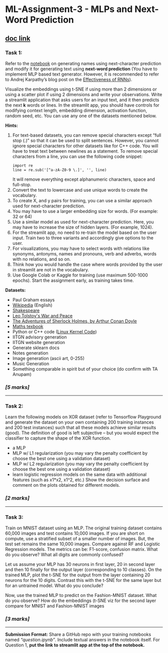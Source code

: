 # ML-Assignment-3 - MLPs and Next-Word Prediction
[doc link](https://docs.google.com/document/d/1zfuJH2ZUQ8XcUlF5EMhPIfwP7Bn5OK4-sICZFdKYg-8/edit?tab=t.0)
---
### Task 1:
Refer to the [notebook](https://nipunbatra.github.io/ml-teaching/notebooks/names.html) on generating names using next-character prediction and modify it for generating text using **next-word prediction** (You have to implement MLP based text generator. However, it is recommended to refer to Andrej Karpathy’s blog post on the [Effectiveness of RNNs](https://karpathy.github.io/2015/05/21/rnn-effectiveness/)).

Visualize the embeddings using t-SNE if using more than 2 dimensions or using a scatter plot if using 2 dimensions and write your observations. Write a streamlit application that asks users for an input text, and it then predicts the next **k** words or lines. In the streamlit app, you should have controls for modifying context length, embedding dimension, activation function, random seed, etc. You can use any one of the datasets mentioned below.

**Hints:**
1. For text-based datasets, you can remove special characters except “full stop (.)” so that it can be used to split sentences. However, you cannot ignore special characters for other datasets like for C++ code. You will have to treat text between newlines as a statement. To remove special characters from a line, you can use the following code snippet:
   ```
   import re
   line = re.sub('[^a-zA-Z0-9 \.]', '', line)

   ```
   It will remove everything except alphanumeric characters, space and full-stop.
1. Convert the text to lowercase and use unique words to create the vocabulary.
2. To create X, and y pairs for training, you can use a similar approach used for next-character prediction. 
3. You may have to use a larger embedding size for words. (For example: 32 or 64)
4. Use a similar model as used for next-character prediction. Here, you may have to increase the size of hidden layers. (For example, 1024).
5. For the streamlit app, no need to re-train the model based on the user input. Train two to three variants and accordingly give options to the user.
6. For visualizations, you may have to select words with relations like synonyms, antonyms, names and pronouns, verb and adverbs, words with no relations, and so on.
7. Think how you would handle the case where words provided by the user in streamlit are not in the vocabulary.
8. Use Google Colab or Kaggle for training (use maximum 500-1000 epochs). Start the assignment early, as training takes time.

   
**Datasets:**
- Paul Graham essays
- [Wikipedia](http://prize.hutter1.net/) (English)
- [Shakespeare](https://cs.stanford.edu/people/karpathy/char-rnn/shakespeare_input.txt)
- [Leo Tolstoy's War and Peace](https://cs.stanford.edu/people/karpathy/char-rnn/warpeace_input.txt)
- [The Adventures of Sherlock Holmes, by Arthur Conan Doyle](https://www.gutenberg.org/files/1661/1661-0.txt)
- [Maths texbook](https://github.com/stacks/stacks-project)
- Python or C++ code ([Linux Kernel Code](https://cs.stanford.edu/people/karpathy/char-rnn/linux_input.txt))
- IITGN advisory generation
- IITGN website generation
- Generate sklearn docs 
- Notes generation
- Image generation (ascii art, 0-255)
- Music Generation
- Something comparable in spirit but of your choice (do confirm with TA Anupam)
### _[5 marks]_
---
### Task 2:
Learn the following models on XOR dataset (refer to Tensorflow Playground and generate the dataset on your own containing 200 training instances and 200 test instances) such that all these models achieve similar results (good). The definition of good is left subjective – but you would expect the classifier to capture the shape of the XOR function. 
- a MLP
- MLP w/ L1 regularization (you may vary the penalty coefficient by choose the best one using a validation dataset)
- MLP w/ L2 regularization (you may vary the penalty coefficient by choose the best one using a validation dataset)
- learn logistic regression models on the same data with additional features (such as x1*x2, x1^2, etc.)
Show the decision surface and comment on the plots obtained for different models. 
### _[2 marks]_
---
### Task 3:
Train on MNIST dataset using an MLP. The original training dataset contains 60,000 images and test contains 10,000 images. If you are short on compute, use a stratified subset of a smaller number of images. But, the test set remains the same 10,000 images. Compare against RF and Logistic Regression models.  The metrics can be: F1-score, confusion matrix. What do you observe? What all digits are commonly confused?  

Let us assume your MLP has 30 neurons in first layer, 20 in second layer and then 10 finally for the output layer (corresponding to 10 classes). On the trained MLP, plot the t-SNE for the output from the layer containing 20 neurons for the 10 digits. Contrast this with the t-SNE for the same layer but for an untrained model. What do you conclude?  

Now, use the trained MLP to predict on the Fashion-MNIST dataset. What do you observe? How do the embeddings (t-SNE viz for the second layer compare for MNIST and Fashion-MNIST images

### _[3 marks]_

---
**Submission Format:** Share a GitHub repo with your training notebooks named _“question<number>.ipynb”_.  Include textual answers in the notebook itself. For Question 1, **put the link to streamlit app at the top of the notebook.**
